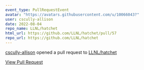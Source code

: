```yaml
---
event_type: PullRequestEvent
avatar: "https://avatars.githubusercontent.com/u/10066043?"
user: cscully-allison
date: 2022-08-04
repo_name: LLNL/hatchet
html_url: https://github.com/LLNL/hatchet/pull/57
repo_url: https://github.com/LLNL/hatchet
---
```


<a href='https://github.com/cscully-allison' target='_blank'>cscully-allison</a> opened a pull request to <a href='https://github.com/LLNL/hatchet' target='_blank'>LLNL/hatchet</a>

<a href='https://github.com/LLNL/hatchet/pull/57' target='_blank'>View Pull Request</a>